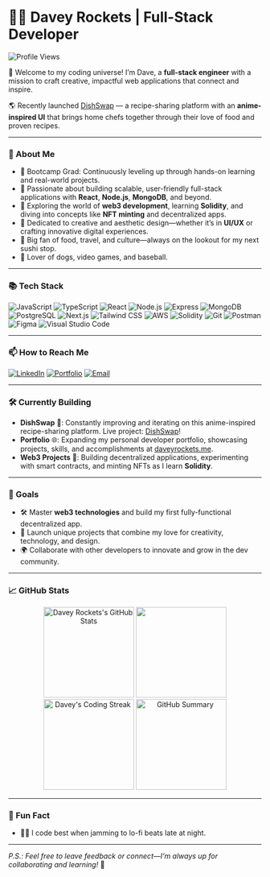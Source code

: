 # 👨‍🚀 Davey Rockets | Full-Stack Developer

![Profile Views](https://komarev.com/ghpvc/?username=PenneconDavid&style=flat-square)

🚀 Welcome to my coding universe! I’m Dave, a **full-stack engineer** with a mission to craft creative, impactful web applications that connect and inspire.

🌎 Recently launched [DishSwap](https://github.com/PenneconDavid/DishSwap) — a recipe-sharing platform with an **anime-inspired UI** that brings home chefs together through their love of food and proven recipes.

---

### 🚀 About Me

- 💼 Bootcamp Grad: Continuously leveling up through hands-on learning and real-world projects.
- 🔭 Passionate about building scalable, user-friendly full-stack applications with **React**, **Node.js**, **MongoDB**, and beyond.
- 🌱 Exploring the world of **web3 development**, learning **Solidity**, and diving into concepts like **NFT minting** and decentralized apps.
- 🎨 Dedicated to creative and aesthetic design—whether it’s in **UI/UX** or crafting innovative digital experiences.
- 🍣 Big fan of food, travel, and culture—always on the lookout for my next sushi stop.
- 🐶 Lover of dogs, video games, and baseball.

---

### 📚 Tech Stack

![JavaScript](https://img.shields.io/badge/JavaScript-F7DF1E?style=for-the-badge&logo=javascript&logoColor=black)
![TypeScript](https://img.shields.io/badge/TypeScript-007ACC?style=for-the-badge&logo=typescript&logoColor=white)
![React](https://img.shields.io/badge/React-61DAFB?style=for-the-badge&logo=react&logoColor=black)
![Node.js](https://img.shields.io/badge/Node.js-339933?style=for-the-badge&logo=nodedotjs&logoColor=white)
![Express](https://img.shields.io/badge/Express-000000?style=for-the-badge&logo=express&logoColor=white)
![MongoDB](https://img.shields.io/badge/MongoDB-4EA94B?style=for-the-badge&logo=mongodb&logoColor=white)
![PostgreSQL](https://img.shields.io/badge/PostgreSQL-4169E1?style=for-the-badge&logo=postgresql&logoColor=white)
![Next.js](https://img.shields.io/badge/Next.js-000000?style=for-the-badge&logo=nextdotjs&logoColor=white)
![Tailwind CSS](https://img.shields.io/badge/TailwindCSS-06B6D4?style=for-the-badge&logo=tailwindcss&logoColor=white)
![AWS](https://img.shields.io/badge/AWS-232F3E?style=for-the-badge&logo=amazon-aws&logoColor=white)
![Solidity](https://img.shields.io/badge/Solidity-363636?style=for-the-badge&logo=solidity&logoColor=white)
![Git](https://img.shields.io/badge/Git-F05032?style=for-the-badge&logo=git&logoColor=white)
![Postman](https://img.shields.io/badge/Postman-FF6C37?style=for-the-badge&logo=postman&logoColor=white)
![Figma](https://img.shields.io/badge/Figma-F24E1E?style=for-the-badge&logo=figma&logoColor=white)
![Visual Studio Code](https://img.shields.io/badge/VS%20Code-007ACC?style=for-the-badge&logo=visual-studio-code&logoColor=white)

---

### 📫 How to Reach Me

[![LinkedIn](https://img.shields.io/badge/LinkedIn-blue?style=for-the-badge&logo=linkedin&logoColor=white)](https://www.linkedin.com/in/davidseibold/)
[![Portfolio](https://img.shields.io/badge/Portfolio-2C2C2C?style=for-the-badge&logo=web&logoColor=white)](https://daveyrockets.me)
[![Email](https://img.shields.io/badge/Email-D14836?style=for-the-badge&logo=gmail&logoColor=white)](mailto:d.seibold@icloud.com)

---

### 🛠️ Currently Building

- **DishSwap** 🍜: Constantly improving and iterating on this anime-inspired recipe-sharing platform. Live project: [DishSwap](https://github.com/PenneconDavid/DishSwap)!
- **Portfolio** 🌐: Expanding my personal developer portfolio, showcasing projects, skills, and accomplishments at [daveyrockets.me](https://daveyrockets.me).
- **Web3 Projects** 🌌: Building decentralized applications, experimenting with smart contracts, and minting NFTs as I learn **Solidity**.

---

### 🎯 Goals

- 🛠 Master **web3 technologies** and build my first fully-functional decentralized app.
- 🚀 Launch unique projects that combine my love for creativity, technology, and design.
- 🌍 Collaborate with other developers to innovate and grow in the dev community.

---

### 📈 GitHub Stats

<p align="center">
  <img height="180em" src="https://github-readme-stats.vercel.app/api?username=PenneconDavid&show_icons=true&hide_border=true&count_private=true&theme=radical" alt="Davey Rockets's GitHub Stats"/>
  <img height="180em" src="https://github-readme-stats.vercel.app/api/top-langs/?username=PenneconDavid&layout=compact&hide_border=true&theme=radical&langs_count=10"/>
  <img height="180em" src="https://streak-stats.demolab.com?user=PenneconDavid&theme=radical&hide_border=true" alt="Davey's Coding Streak"/>
  <img height="180em" src="https://github-profile-summary-cards.vercel.app/api/cards/profile-details?username=PenneconDavid&theme=radical" alt="GitHub Summary"/>
</p>

---

### 🎉 Fun Fact

- 🧑‍🎤 I code best when jamming to lo-fi beats late at night.

---

*P.S.: Feel free to leave feedback or connect—I’m always up for collaborating and learning!* 🚀
